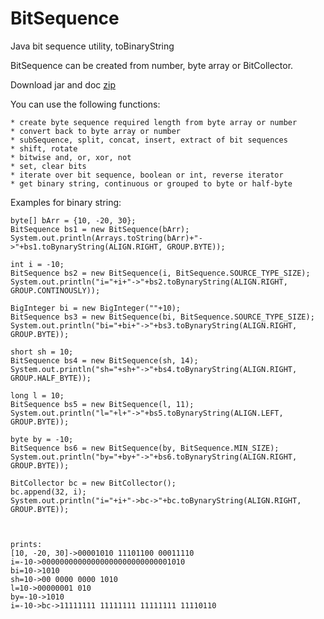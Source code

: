 # BitSequence
Java bit sequence utility, toBinaryString

BitSequence can be created from number, byte array or BitCollector. 

Download jar and doc [zip](https://github.com/kssource/BitSequence/raw/master/jar/bitSeq.zip)

You can use the following functions:

	* create byte sequence required length from byte array or number
	* convert back to byte array or number
	* subSequence, split, concat, insert, extract of bit sequences
	* shift, rotate
	* bitwise and, or, xor, not
	* set, clear bits
	* iterate over bit sequence, boolean or int, reverse iterator
	* get binary string, continuous or grouped to byte or half-byte 


Examples for binary string:

    byte[] bArr = {10, -20, 30};
    BitSequence bs1 = new BitSequence(bArr);
    System.out.println(Arrays.toString(bArr)+"->"+bs1.toBynaryString(ALIGN.RIGHT, GROUP.BYTE));

    int i = -10;
    BitSequence bs2 = new BitSequence(i, BitSequence.SOURCE_TYPE_SIZE);
    System.out.println("i="+i+"->"+bs2.toBynaryString(ALIGN.RIGHT, GROUP.CONTINOUSLY));

    BigInteger bi = new BigInteger(""+10);
    BitSequence bs3 = new BitSequence(bi, BitSequence.SOURCE_TYPE_SIZE);
    System.out.println("bi="+bi+"->"+bs3.toBynaryString(ALIGN.RIGHT, GROUP.BYTE));

    short sh = 10;
    BitSequence bs4 = new BitSequence(sh, 14);
    System.out.println("sh="+sh+"->"+bs4.toBynaryString(ALIGN.RIGHT, GROUP.HALF_BYTE));

    long l = 10;
    BitSequence bs5 = new BitSequence(l, 11);
    System.out.println("l="+l+"->"+bs5.toBynaryString(ALIGN.LEFT, GROUP.BYTE));

    byte by = -10;
    BitSequence bs6 = new BitSequence(by, BitSequence.MIN_SIZE);
    System.out.println("by="+by+"->"+bs6.toBynaryString(ALIGN.RIGHT, GROUP.BYTE));

    BitCollector bc = new BitCollector();
    bc.append(32, i);
    System.out.println("i="+i+"->bc->"+bc.toBynaryString(ALIGN.RIGHT, GROUP.BYTE));



    prints:
    [10, -20, 30]->00001010 11101100 00011110
    i=-10->00000000000000000000000000001010
    bi=10->1010
    sh=10->00 0000 0000 1010
    l=10->00000001 010
    by=-10->1010
    i=-10->bc->11111111 11111111 11111111 11110110





